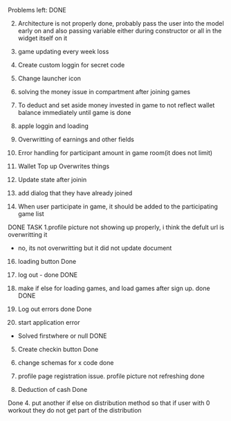 Problems left:
DONE

2. Architecture is not properly done, probably pass the user into the model early on and also passing variable either during constructor or all in the widget itself
on it

3. game updating every week loss<can use a stop gap with date time now>




6. Create custom loggin for secret code 


9. Change launcher icon


18. solving the money issue in compartment after joining games

15.  To deduct and set aside money invested in game
to not reflect wallet balance immediately until game is done 


17. apple loggin
and loading


19. Overwritting of earnings and other fields

21. Error handling for participant amount in game room(it does not limit)

22. Wallet Top up Overwrites things 



20. Update state after joinin
21. add dialog that they have already joined


22. When user participate in game, it should be added to the participating game list






DONE TASK
1.profile picture not showing up properly, i think the defult url is overwritting it
- no, its not overwritting but it did not update document 

16. loading button
Done
8. log out - done
DONE

14. make if else for loading games, and load games after sign up. done
DONE

11. Log out errors done
Done

12. start application error 
- Solved firstwhere or null
DONE

5. Create checkin button
Done

10. change schemas for x code
done

13. profile page registration issue. profile picture not refreshing
done

7. Deduction of cash
Done

Done
4. put another if else on distribution method so that if user with 0 workout they 
do not get part of the distribution